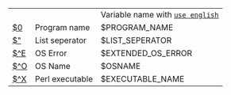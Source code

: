 
<table>
<tr>
  <td></td>
  <td></td>
  <td>Variable name with <code><a href="https://github.com/ReneNyffenegger/PerlModules/tree/master/English">use english</a></code></td>
</tr>
<tr><td><a href="https://github.com/ReneNyffenegger/about-perl/blob/master/variables/0___name_of_program.pl"           >$0 </a></td><td>Program name      </td><td>$PROGRAM_NAME     </td></tr>
<tr><td><a href="https://github.com/ReneNyffenegger/about-perl/blob/master/variables/___list_seperator_(apostrophe).pl">$" </a></td><td>List seperator    </td><td>$LIST_SEPERATOR   </td></tr>
<tr><td><a href="https://github.com/ReneNyffenegger/about-perl/blob/master/variables/%5EE__os_error_info.pl"           >$^E</a></td><td>OS Error          </td><td>$EXTENDED_OS_ERROR</td></tr>
<tr><td><a href="https://github.com/ReneNyffenegger/about-perl/blob/master/variables/%5EO__platform.pl"                >$^O</a></td><td>OS Name           </td><td>$OSNAME           </td></tr>
<tr><td><a href="https://github.com/ReneNyffenegger/about-perl/blob/master/variables/%5EX__perl_executable.pl"         >$^X</a></td><td>Perl executable   </td><td>$EXECUTABLE_NAME  </td></tr>
</table>
